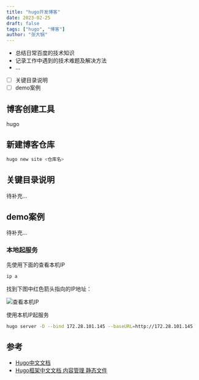 ```yaml
---
title: "hugo开发博客"
date: 2023-02-25
draft: false
tags: ["hugo", "博客"]
author: "张大锅"
---
```


- 总结日常百度的技术知识
- 记录工作中遇到的技术难题及解决方法
- ...

- [ ] 关键目录说明
- [ ] demo案例

## 博客创建工具

hugo

## 新建博客仓库

``` sh
hugo new site <仓库名>
```

## 关键目录说明

待补充...

## demo案例

待补充...

### 本地起服务

先使用下面的查看本机IP

``` sh
ip a
```

找到下图中红色箭头指向的IP地址：

![查看本机IP](/img/tutorial/ip_a.png)

使用本机IP起服务

``` sh
hugo server -D --bind 172.28.101.145 --baseURL=http://172.28.101.145
```

## 参考

- [Hugo中文文档](https://www.gohugo.org/doc/)
- [Hugo框架中文文档 内容管理 静态文件](https://www.andbible.com/post/hugo-content-management-static-files/)
